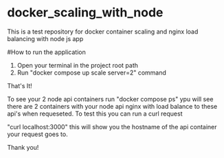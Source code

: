 # docker_scaling_with_node
This is a test repository for docker  container scaling and nginx load balancing with node js app 

#How to run the application 

1. Open your terminal in the project root path
2. Run "docker compose up scale server=2" command 

That's It! 

To see your 2 node api containers run "docker compose ps" ypu will see there are 2 containers with your node api nginx with load balance to these api's when requeseted. To test this you can run a curl request 

"curl localhost:3000" this will show you the hostname of the api container your request goes to.

Thank you!

